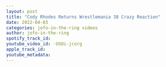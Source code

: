 ```yaml
---
layout: post
title: "Cody Rhodes Returns Wrestlemania 38 Crazy Reaction"
date: 2022-04-03
categories: jofo-in-the-ring videos
author: jofo-in-the-ring
spotify_track_id: 
youtube_video_id: -USOi-jcorg
apple_track_id: 
youtube_metadata: 
---
```

